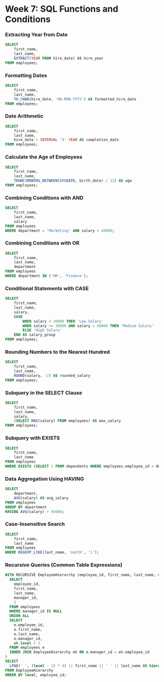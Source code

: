 # Week 7: SQL Functions and Conditions

### Extracting Year from Date
```sql
SELECT
    first_name,
    last_name,
    EXTRACT(YEAR FROM hire_date) AS hire_year
FROM employees;
```

### Formatting Dates
```sql
SELECT
    first_name,
    last_name,
    TO_CHAR(hire_date, 'DD-MON-YYYY') AS formatted_hire_date
FROM employees;
```

### Date Arithmetic
```sql
SELECT
    first_name,
    last_name,
    hire_date + INTERVAL '5' YEAR AS completion_date
FROM employees;
```

### Calculate the Age of Employees
```sql
SELECT
    first_name,
    last_name,
    TRUNC(MONTHS_BETWEEN(SYSDATE, birth_date) / 12) AS age
FROM employees;
```

### Combining Conditions with AND
```sql
SELECT
    first_name,
    last_name,
    salary
FROM employees
WHERE department = 'Marketing' AND salary > 40000;
```

### Combining Conditions with OR
```sql
SELECT
    first_name,
    last_name,
    department
FROM employees
WHERE department IN ('HR', 'Finance');
```

### Conditional Statements with CASE
```sql
SELECT
    first_name,
    last_name,
    salary,
    CASE
        WHEN salary < 30000 THEN 'Low Salary'
        WHEN salary >= 30000 AND salary < 60000 THEN 'Medium Salary'
        ELSE 'High Salary'
    END AS salary_group
FROM employees;
```

### Rounding Numbers to the Nearest Hundred
```sql
SELECT
    first_name,
    last_name,
    ROUND(salary, -2) AS rounded_salary
FROM employees;
```

### Subquery in the SELECT Clause
```sql
SELECT
    first_name,
    last_name,
    salary,
    (SELECT MAX(salary) FROM employees) AS max_salary
FROM employees;
```

### Subquery with EXISTS
```sql
SELECT
    first_name,
    last_name
FROM employees
WHERE EXISTS (SELECT 1 FROM dependents WHERE employees.employee_id = dependents.employee_id);
```

### Data Aggregation Using HAVING
```sql
SELECT
    department,
    AVG(salary) AS avg_salary
FROM employees
GROUP BY department
HAVING AVG(salary) > 45000;
```

### Case-Insensitive Search
```sql
SELECT
    first_name,
    last_name
FROM employees
WHERE REGEXP_LIKE(last_name, 'smith', 'i');
```

### Recursive Queries (Common Table Expressions)
```sql
WITH RECURSIVE EmployeeHierarchy (employee_id, first_name, last_name, manager_id, level) AS (
  SELECT
    employee_id,
    first_name,
    last_name,
    manager_id,
    1
  FROM employees
  WHERE manager_id IS NULL
  UNION ALL
  SELECT
    e.employee_id,
    e.first_name,
    e.last_name,
    e.manager_id,
    eh.level + 1
  FROM employees e
  INNER JOIN EmployeeHierarchy eh ON e.manager_id = eh.employee_id
)
SELECT
  LPAD(' ', (level - 1) * 4) || first_name || ' ' || last_name AS hierarchy
FROM EmployeeHierarchy
ORDER BY level, employee_id;
```
